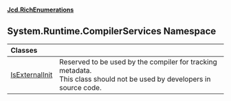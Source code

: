 #### [Jcd.RichEnumerations](index.md 'index')

## System.Runtime.CompilerServices Namespace

| Classes | |
| :--- | :--- |
| [IsExternalInit](IsExternalInit.md 'System.Runtime.CompilerServices.IsExternalInit') | Reserved to be used by the compiler for tracking metadata.<br/>This class should not be used by developers in source code. |
